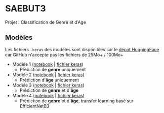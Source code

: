 # SAEBUT3
Projet : Classification de Genre et d’Age

## Modèles
Les fichiers `.keras` des modèles sont disponibles sur le [dépot HuggingFace](https://huggingface.co/spaces/S501/s501/tree/main) car GitHub n'accepte pas les fichiers de 25Mo+ / 100Mo+

- Modèle 1 ([notebook](https://github.com/HuanJY/SAEBUT3/blob/main/Model1.ipynb) | [fichier keras](https://huggingface.co/spaces/S501/s501/blob/main/model_v2_Q1.keras))
  - Prédiction de **genre** uniquement
- Modèle 2 ([notebook](https://github.com/HuanJY/SAEBUT3/blob/main/Model2.ipynb) | [fichier keras](https://huggingface.co/spaces/S501/s501/blob/main/model_v2_Q2.keras))
  - Prédiction d'**âge** uniquement
- Modèle 3 ([notebook](https://github.com/HuanJY/SAEBUT3/blob/main/Model3.ipynb) | [fichier keras](https://huggingface.co/spaces/S501/s501/blob/main/model_v2_Q3.keras))
  - Prédiction de **genre** et d'**âge**
- Modèle 4 ([notebook](https://github.com/HuanJY/SAEBUT3/blob/main/Model4.ipynb) | [fichier keras](https://huggingface.co/spaces/S501/s501/blob/main/model_Q4.keras))
  - Prédiction de **genre** et d'**âge**, transfer learning basé sur EfficientNetB3

